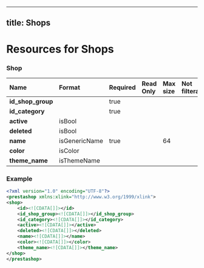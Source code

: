 
---
title: Shops
---

# Resources for Shops


### Shop

|       Name        |    Format     | Required | Read Only | Max size | Not filterable | Description |
| :---------------- | :------------ | :------- | :-------- | :------- | :------------- | :---------- |
| **id_shop_group** |               | true     |           |          |                |             |
| **id_category**   |               | true     |           |          |                |             |
| **active**        | isBool        |          |           |          |                |             |
| **deleted**       | isBool        |          |           |          |                |             |
| **name**          | isGenericName | true     |           | 64       |                |             |
| **color**         | isColor       |          |           |          |                |             |
| **theme_name**    | isThemeName   |          |           |          |                |             |


### Example

```xml
<?xml version="1.0" encoding="UTF-8"?>
<prestashop xmlns:xlink="http://www.w3.org/1999/xlink">
<shop>
	<id><![CDATA[]]></id>
	<id_shop_group><![CDATA[]]></id_shop_group>
	<id_category><![CDATA[]]></id_category>
	<active><![CDATA[]]></active>
	<deleted><![CDATA[]]></deleted>
	<name><![CDATA[]]></name>
	<color><![CDATA[]]></color>
	<theme_name><![CDATA[]]></theme_name>
</shop>
</prestashop>

```

